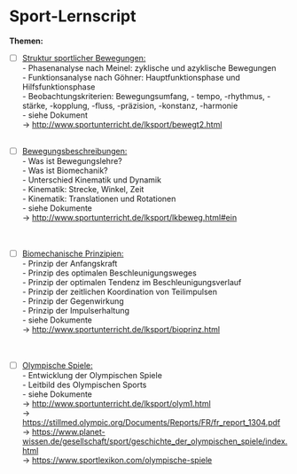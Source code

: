 # Sport-Lernscript
<b>Themen:</b> 
- [ ] <u>Struktur sportlicher Bewegungen:</u><br>
        - Phasenanalyse nach Meinel: zyklische und azyklische Bewegungen<br>
        - Funktionsanalyse nach Göhner: Hauptfunktionsphase und Hilfsfunktionsphase<br>
        - Beobachtungskriterien: Bewegungsumfang, - tempo, -rhythmus, -stärke, -kopplung, -fluss, -präzision, -konstanz, -harmonie<br>
            - siehe Dokument<br>
            → http://www.sportunterricht.de/lksport/bewegt2.html
<br><br>
- [ ] <u>Bewegungsbeschreibungen:</u><br>
        - Was ist Bewegungslehre?<br>
        - Was ist Biomechanik?<br>
        - Unterschied Kinematik und Dynamik<br>
        - Kinematik: Strecke, Winkel, Zeit<br>
        - Kinematik: Translationen und Rotationen<br>
            - siehe Dokumente<br>
            → http://www.sportunterricht.de/lksport/lkbeweg.html#ein<br>
<br><br>
- [ ] <u>Biomechanische Prinzipien:</u><br>
        - Prinzip der Anfangskraft<br>
        - Prinzip des optimalen Beschleunigungsweges<br>
        - Prinzip der optimalen Tendenz im Beschleunigungsverlauf<br>
        - Prinzip der zeitlichen Koordination von Teilimpulsen<br>
        - Prinzip der Gegenwirkung<br>
        - Prinzip der Impulserhaltung<br>
            - siehe Dokumente<br>
            → http://www.sportunterricht.de/lksport/bioprinz.html<br>
<br><br>
- [ ] <u>Olympische Spiele:</u><br>
        - Entwicklung der Olympischen Spiele<br>
        - Leitbild des Olympischen Sports<br>
            - siehe Dokumente<br>
            → http://www.sportunterricht.de/lksport/olym1.html<br>
            → https://stillmed.olympic.org/Documents/Reports/FR/fr_report_1304.pdf<br>
            → https://www.planet-wissen.de/gesellschaft/sport/geschichte_der_olympischen_spiele/index.html<br>
            → https://www.sportlexikon.com/olympische-spiele<br>

